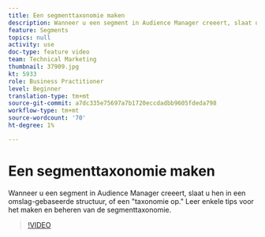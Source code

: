 ```yaml
---
title: Een segmenttaxonomie maken
description: Wanneer u een segment in Audience Manager creeert, slaat u hen in een omslag-gebaseerde structuur, of een "taxonomie op." Leer enkele tips voor het maken en beheren van de segmenttaxonomie.
feature: Segments
topics: null
activity: use
doc-type: feature video
team: Technical Marketing
thumbnail: 37909.jpg
kt: 5933
role: Business Practitioner
level: Beginner
translation-type: tm+mt
source-git-commit: a7dc335e75697a7b1720eccdadbb9605fdeda798
workflow-type: tm+mt
source-wordcount: '70'
ht-degree: 1%

---
```



# Een segmenttaxonomie maken

Wanneer u een segment in Audience Manager creeert, slaat u hen in een omslag-gebaseerde structuur, of een &quot;taxonomie op.&quot; Leer enkele tips voor het maken en beheren van de segmenttaxonomie.

>[!VIDEO](https://video.tv.adobe.com/v/37909/?quality=12&learn=on)
